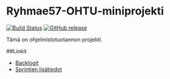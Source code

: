 # Ryhmae57-OHTU-miniprojekti
[![Build Status](https://travis-ci.org/GandhiCorn/Ryhmae57-OHTU-miniprojekti.svg?branch=master)](https://travis-ci.org/GandhiCorn/Ryhmae57-OHTU-miniprojekti)
[![GitHub release](https://img.shields.io/badge/release-sprint4-brightgreen.svg?style=flat)](https://github.com/GandhiCorn/Ryhmae57-OHTU-miniprojekti/releases/latest)

Tämä on ohjelmistotuotannon projekti.

##Linkit

 * [Backlogit](https://docs.google.com/spreadsheets/d/1iOIeiMx6qpFDYUv1ATwVB0oleIGAdKIRVhUBGKW_59s/edit#gid=0)
 * [Sprintien lisätiedot](https://docs.google.com/document/d/1veURShc9Tfzocw2btbIpS3__S_MsQengfhcCEZiGm2w/edit)
